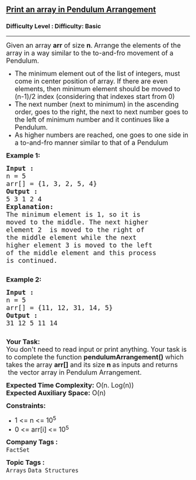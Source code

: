 <h2><a href="https://www.geeksforgeeks.org/problems/print-an-array-in-pendulum-arrangement4004/1?page=1&category=Arrays&difficulty=School&status=solved,unsolved,attempted&sortBy=difficulty">Print an array in Pendulum Arrangement</a></h2><h3>Difficulty Level : Difficulty: Basic</h3><hr><div class="problems_problem_content__Xm_eO"><p><span style="font-size:18px">Given an array <strong>arr</strong> of size <strong>n</strong>.<strong> </strong>Arrange the elements of the array&nbsp;in a way similar to the to-and-fro movement of a Pendulum.</span></p>

<ul>
	<li><span style="font-size:18px">The minimum element out of the list of integers, must come in center position of array. If there are even elements, then minimum element should be moved to (n-1)/2 index (considering that indexes start from 0)</span></li>
	<li><span style="font-size:18px">The next number (next to minimum) in the ascending order, goes to the right, the next to next number goes to the left of minimum number and it continues like a Pendulum.</span></li>
	<li><span style="font-size:18px">As higher numbers are reached, one goes to one side in a to-and-fro manner similar to that of a Pendulum</span></li>
</ul>

<div><span style="font-size:18px"><strong>Example 1:</strong></span></div>

<pre><span style="font-size:18px"><strong>Input : 
</strong>n = 5
arr[] = {1, 3, 2, 5, 4}
<strong>Output :
</strong>5 3 1 2 4
<strong>Explanation: </strong>
The minimum element is 1, so it is 
moved to the middle. The next higher
element 2  is moved to the right of 
the middle element while the next 
higher element 3 is moved to the left 
of the middle element and this process
is continued.</span></pre>

<div><br>
<span style="font-size:18px"><strong>Example 2:</strong></span></div>

<pre><span style="font-size:18px"><strong>Input :
</strong>n = 5 
arr[] = {11, 12, 31, 14, 5}
<strong>Output :</strong>
31 12 5 11 14
</span>
</pre>

<p><span style="font-size:18px"><strong>Your Task:&nbsp;&nbsp;</strong><br>
You don't need to read input or print anything. Your task is to complete the function&nbsp;<strong>pendulumArrangement()</strong>&nbsp;which takes the array <strong>arr[]</strong> and its size <strong>n </strong>as inputs and returns &nbsp;the vector array in Pendulum Arrangement.</span></p>

<p><span style="font-size:18px"><strong>Expected Time Complexity:</strong> O(n. Log(n))<br>
<strong>Expected Auxiliary Space:</strong> O(n)</span></p>

<p><span style="font-size:18px"><strong>Constraints:</strong></span></p>

<ul>
	<li><span style="font-size:18px">1 &lt;= n &lt;= 10<sup>5</sup></span></li>
	<li><span style="font-size:18px">0 &lt;= arr[i] &lt;= 10</span><sup><span style="font-size:15px">5</span></sup></li>
</ul>
</div><p><span style=font-size:18px><strong>Company Tags : </strong><br><code>FactSet</code>&nbsp;<br><p><span style=font-size:18px><strong>Topic Tags : </strong><br><code>Arrays</code>&nbsp;<code>Data Structures</code>&nbsp;